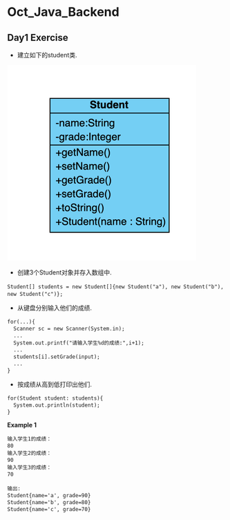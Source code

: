 # Oct_Java_Backend
## Day1 Exercise
- 建立如下的student类.

![alt text](https://github.com/wruochao19/Oct_Java_Backend/blob/main/image/Student.png)

- 创建3个Student对象并存入数组中.

```Student[] students = new Student[]{new Student("a"), new Student("b"), new Student("c")};```

- 从键盘分别输入他们的成绩.

```
for(...){
  Scanner sc = new Scanner(System.in);
  ...
  System.out.printf("请输入学生%d的成绩:",i+1);
  ...
  students[i].setGrade(input);
  ...
}
```

- 按成绩从高到低打印出他们.
```
for(Student student: students){
  System.out.println(student);
}
```

**Example 1**
```
输入学生1的成绩：
80
输入学生2的成绩：
90
输入学生3的成绩：
70

输出:
Student{name='a', grade=90}
Student{name='b', grade=80}
Student{name='c', grade=70}
```
